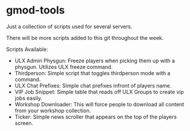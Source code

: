 # gmod-tools
Just a collection of scripts used for several servers.

There will be more scripts added to this git throughout the week.

Scripts Available:
- ULX Admin Physgun: Freeze players when picking them up with a physgun. Utilizes ULX freeze command.
- Thirdperson: Simple script that toggles thirdperson mode with a command.
- ULX Chat Prefixes: Simple chat prefixes infront of players name.
- VIP Job Snippet: Simple table that reads off ULX Groups to create vip jobs easily.
- Workshop Downloader: This will force people to download all content from your workshop collection.
- Ticker: Simple news scroller that appears on the top of the players screen.